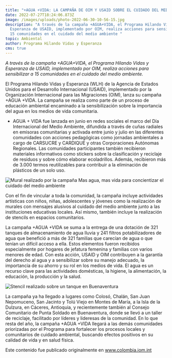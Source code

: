 ```yaml
---
title: "+AGUA +VIDA: LA CAMPAÑA DE OIM Y USAID SOBRE EL CUIDADO DEL MEDIO AMBIENTE"
date: 2022-07-27T18:24:06.873Z
image: /images/uploads/photo-2022-06-30-10-56-15.jpg
description: "A través de la campaña +AGUA+VIDA, el Programa Hilando Vidas y
  Esperanza de USAID, implementado por OIM, realiza acciones para sensibilizar a
  15 comunidades en el cuidado del medio ambiente "
topic: Ambiental
author: Programa Hilando Vidas y Esperanza
cms: true
---
```

*A través de la campaña +AGUA+VIDA, el Programa Hilando Vidas y Esperanza de USAID, implementado por OIM, realiza acciones para sensibilizar a 15 comunidades en el cuidado del medio ambiente.*

El Programa Hilando Vidas y Esperanza (WLH) de la Agencia de Estados Unidos para el Desarrollo Internacional (USAID), implementado por la Organización Internacional para las Migraciones (OIM), lanza su campaña +AGUA +VIDA. La campaña se realiza como parte de un proceso de educación ambiental encaminado a la sensibilización sobre la importancia del agua en los medios de vida comunitaria.

* AGUA + VIDA fue lanzada en junio en redes sociales el marco del Día Internacional del Medio Ambiente, difundida a través de cuñas radiales en emisoras comunitarias y activada entre junio y julio en las diferentes comunidades con acciones pedagógicas como jornadas ambientales a cargo de CARSUCRE y CARDIQUE y otras Corporaciones Autónomas Regionales. Las comunidades participantes también recibieron materiales informativos como stickers sobre la clasificación y reciclaje de residuos y sobre cómo elaborar ecoladrillos. Además, recibieron más de 3.000 termos reutilizables para contribuir a la eliminación de plásticos de un solo uso.

![Mural realizado por la campaña Mas agua, mas vida para concientizar el cuidado del medio ambiente ](https://colombia.iom.int/sites/g/files/tmzbdl1011/files/images/Notas/bannerwlh2.png "Mural realizado por la campaña Mas agua, mas vida para concientizar el cuidado del medio ambiente ")

Con el fin de vincular a toda la comunidad, la campaña incluye actividades artísticas con niños, niñas, adolescentes y jóvenes como la realización de murales con mensajes alusivos al cuidado del medio ambiente junto a las instituciones educativas locales. Así mismo, también incluye la realización de stencils en espacios comunitarios.

La campaña +AGUA +VIDA se suma a la entrega de una dotación de 321 tanques de almacenamiento de agua lluvia y 241 filtros potabilizadores de agua que benefició a más de 321 familias que carecían de agua o que tenían un difícil acceso a ella. Estos elementos fueron recibidos especialmente por hogares de jefatura femenina y familias con varios menores de edad. Con esta acción, USAID y OIM contribuyen a la garantía del derecho al agua y a sensibilizar sobre su manejo adecuado, la importancia de su ahorro y su rol en los medios de vida. El agua es un recurso clave para las actividades domésticas, la higiene, la alimentación, la educación, la producción y la salud.

![Stencil realizado sobre un tanque en Buenaventura](https://colombia.iom.int/sites/g/files/tmzbdl1011/files/images/Notas/bannerwlh3.png "Stencil realizado sobre un tanque en Buenaventura")

La campaña ya ha llegado a lugares como Colosó, Chalán, San Juan Nepomuceno, San Jacinto y Tolú Viejo en Montes de María, a la Isla de la Dulzura, en Cáceres, Antioquia, y recientemente también al Consejo Comunitario de Punta Soldado en Buenaventura, donde se llevó a un taller de reciclaje, facilitado por líderes y lideresas de la comunidad. En lo que resta del año, la campaña +AGUA +VIDA llegará a las demás comunidades priorizadas por el Programa para fortalecer los procesos locales y comunitarios de cuidado ambiental, buscando efectos positivos en su calidad de vida y en salud física.

Este contenido fue publicado originalmente en www.colombia.iom.int